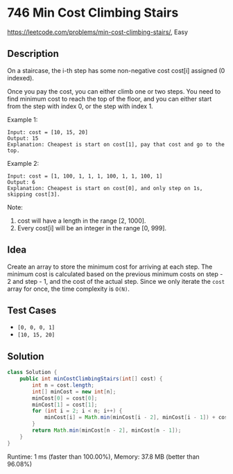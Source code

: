 # 746 Min Cost Climbing Stairs

<https://leetcode.com/problems/min-cost-climbing-stairs/>, Easy

## Description

On a staircase, the i-th step has some non-negative cost cost[i] assigned (0 indexed).

Once you pay the cost, you can either climb one or two steps. You need to find minimum cost to reach the top of the floor, and you can either start from the step with index 0, or the step with index 1.

Example 1:

```
Input: cost = [10, 15, 20]
Output: 15
Explanation: Cheapest is start on cost[1], pay that cost and go to the top.
```

Example 2:

```
Input: cost = [1, 100, 1, 1, 1, 100, 1, 1, 100, 1]
Output: 6
Explanation: Cheapest is start on cost[0], and only step on 1s, skipping cost[3].
```

Note:

1. cost will have a length in the range [2, 1000].
2. Every cost[i] will be an integer in the range [0, 999].

## Idea

Create an array to store the minimum cost for arriving at each step. The minimum
cost is calculated based on the previous minimum costs on step - 2 and step - 1,
and the cost of the actual step. Since we only iterate the `cost` array for
once, the time complexity is `O(N)`.

## Test Cases

- `[0, 0, 0, 1]`
- `[10, 15, 20]`

## Solution

```java
class Solution {
    public int minCostClimbingStairs(int[] cost) {
        int n = cost.length;
        int[] minCost = new int[n];
        minCost[0] = cost[0];
        minCost[1] = cost[1];
        for (int i = 2; i < n; i++) {
            minCost[i] = Math.min(minCost[i - 2], minCost[i - 1]) + cost[i];
        }
        return Math.min(minCost[n - 2], minCost[n - 1]);
    }
}
```

Runtime: 1 ms (faster than 100.00%), Memory: 37.8 MB (better than 96.08%)
